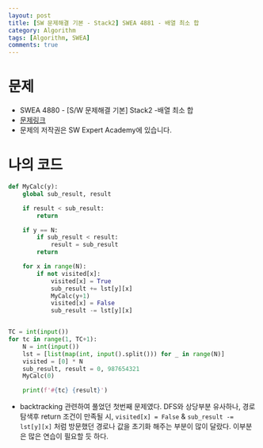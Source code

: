 ```yaml
---
layout: post
title: [SW 문제해결 기본 - Stack2] SWEA 4881 - 배열 최소 합
category: Algorithm
tags: [Algorithm, SWEA]
comments: true
---
```






# 문제

-  SWEA 4880 - [S/W 문제해결 기본] Stack2  -배열 최소 합
- [문제링크](https://www.swexpertacademy.com/main/learn/course/subjectDetail.do?courseId=AVuPDN86AAXw5UW6&subjectId=AWOVIc7KqfQDFAWg#)
- 문제의 저작권은 SW Expert Academy에 있습니다.



# 나의 코드


```python
def MyCalc(y):
    global sub_result, result

    if result < sub_result:
        return

    if y == N:
        if sub_result < result:
            result = sub_result
        return

    for x in range(N):
        if not visited[x]:
            visited[x] = True
            sub_result += lst[y][x]
            MyCalc(y+1)
            visited[x] = False
            sub_result -= lst[y][x]


TC = int(input())
for tc in range(1, TC+1):
    N = int(input())
    lst = [list(map(int, input().split())) for _ in range(N)]
    visited = [0] * N
    sub_result, result = 0, 987654321
    MyCalc(0)

    print(f'#{tc} {result}')
```


- backtracking 관련하여 풀었던 첫번째 문제였다. DFS와 상당부분 유사하나, 경로 탐색후 return 조건이 만족될 시,  `visited[x] = False`  & `sub_result -= lst[y][x]`  처럼 방문했던 경로나 값을 초기화 해주는 부분이 많이 달랐다. 이부분은 많은 연습이 필요할 듯 하다.

 